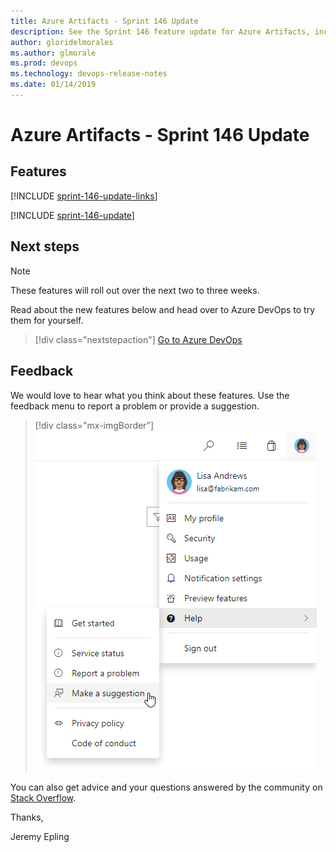 ```yaml
---
title: Azure Artifacts - Sprint 146 Update
description: See the Sprint 146 feature update for Azure Artifacts, including next steps.
author: gloridelmorales
ms.author: glmorale
ms.prod: devops
ms.technology: devops-release-notes
ms.date: 01/14/2019
---
```


# Azure Artifacts - Sprint 146 Update

## Features

[!INCLUDE [sprint-146-update-links](../_shared/artifacts/sprint-146-update-links.md)]

[!INCLUDE [sprint-146-update](../_shared/artifacts/sprint-146-update.md)]

## Next steps

> [!NOTE]
> These features will roll out over the next two to three weeks.

Read about the new features below and head over to Azure DevOps to try them for yourself.

> [!div class="nextstepaction"]
> [Go to Azure DevOps](https://go.microsoft.com/fwlink/?LinkId=307137&campaign=o~msft~docs~product-vsts~release-notes)

## Feedback

We would love to hear what you think about these features. Use the feedback menu to report a problem or provide a suggestion.

> [!div class="mx-imgBorder"]
> ![Make a suggestion](../../_img/help-make-a-suggestion.png)

You can also get advice and your questions answered by the community on [Stack Overflow](https://stackoverflow.com/questions/tagged/vsts).

Thanks,

Jeremy Epling
